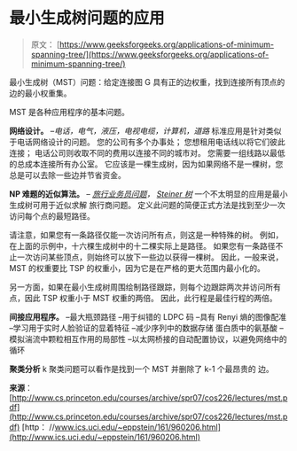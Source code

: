 # 最小生成树问题的应用

> 原文： [https://www.geeksforgeeks.org/applications-of-minimum-spanning-tree/](https://www.geeksforgeeks.org/applications-of-minimum-spanning-tree/)

最小生成树（MST）问题：给定连接图 G 具有正的边权重，找到连接所有顶点的边的最小权重集。

MST 是各种应用程序的基本问题。

**网络设计。**
*–电话，电气，液压，电视电缆，计算机，道路*
标准应用是针对类似于电话网络设计的问题。 您的公司有多个办事处； 您想租用电话线以将它们彼此连接； 电话公司则收取不同的费用以连接不同的城市对。 您需要一组线路以最低的总成本连接所有办公室。 它应该是一棵生成树，因为如果网络不是一棵树，您总是可以去除一些边并节省资金。

**NP 难题的近似算法。**
*– [旅行业务员问题](http://en.wikipedia.org/wiki/Travelling_salesman_problem)， [Steiner 树](http://en.wikipedia.org/wiki/Steiner_tree_problem)*
一个不太明显的应用是最小生成树可用于近似求解 旅行商问题。 定义此问题的简便正式方法是找到至少一次访问每个点的最短路径。

请注意，如果您有一条路径仅能一次访问所有点，则这是一种特殊的树。 例如，在上面的示例中，十六棵生成树中的十二棵实际上是路径。 如果您有一条路径不止一次访问某些顶点，则始终可以放下一些边以获得一棵树。 因此，一般来说，MST 的权重要比 TSP 的权重小，因为它是在严格的更大范围内最小化的。

另一方面，如果在最小生成树周围绘制路径跟踪，则每个边跟踪两次并访问所有点，因此 TSP 权重小于 MST 权重的两倍。 因此，此行程是最佳行程的两倍。

**间接应用程序。**
–最大瓶颈路径
–用于纠错的 LDPC 码
–具有 Renyi 熵的图像配准
–学习用于实时人脸验证的显着特征
–减少序列中的数据存储 蛋白质中的氨基酸
–模拟湍流中颗粒相互作用的局部性
–以太网桥接的自动配置协议，以避免网络中的循环

**聚类分析**
k 聚类问题可以看作是找到一个 MST 并删除了 k-1 个最昂贵的
边。

**来源**：
[http://www.cs.princeton.edu/courses/archive/spr07/cos226/lectures/mst.pdf](http://www.cs.princeton.edu/courses/archive/spr07/cos226/lectures/mst.pdf)
[http： //www.ics.uci.edu/~eppstein/161/960206.html](http://www.ics.uci.edu/~eppstein/161/960206.html)

